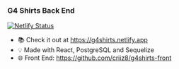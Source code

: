 ### G4 Shirts Back End

[![Netlify Status](https://api.netlify.com/api/v1/badges/35dc2956-a8c0-4079-9397-ed00aa8ff775/deploy-status)](https://app.netlify.com/sites/crisariza/deploys)

- 📚 Check it out at https://g4shirts.netlify.app
- 💡 Made with React, PostgreSQL and Sequelize
- 🌐 Front End: https://github.com/criiz8/g4shirts-front

